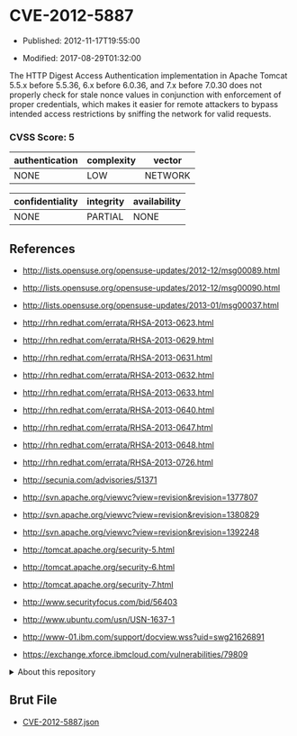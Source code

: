 # CVE-2012-5887

- Published: 2012-11-17T19:55:00

- Modified: 2017-08-29T01:32:00

The HTTP Digest Access Authentication implementation in Apache Tomcat 5.5.x before 5.5.36, 6.x before 6.0.36, and 7.x before 7.0.30 does not properly check for stale nonce values in conjunction with enforcement of proper credentials, which makes it easier for remote attackers to bypass intended access restrictions by sniffing the network for valid requests.

### CVSS Score: **5**

| authentication | complexity | vector |
| --- | --- | --- |
| NONE | LOW | NETWORK |

| confidentiality | integrity | availability |
| --- | --- | --- |
| NONE | PARTIAL | NONE |

## References

* http://lists.opensuse.org/opensuse-updates/2012-12/msg00089.html

* http://lists.opensuse.org/opensuse-updates/2012-12/msg00090.html

* http://lists.opensuse.org/opensuse-updates/2013-01/msg00037.html

* http://rhn.redhat.com/errata/RHSA-2013-0623.html

* http://rhn.redhat.com/errata/RHSA-2013-0629.html

* http://rhn.redhat.com/errata/RHSA-2013-0631.html

* http://rhn.redhat.com/errata/RHSA-2013-0632.html

* http://rhn.redhat.com/errata/RHSA-2013-0633.html

* http://rhn.redhat.com/errata/RHSA-2013-0640.html

* http://rhn.redhat.com/errata/RHSA-2013-0647.html

* http://rhn.redhat.com/errata/RHSA-2013-0648.html

* http://rhn.redhat.com/errata/RHSA-2013-0726.html

* http://secunia.com/advisories/51371

* http://svn.apache.org/viewvc?view=revision&revision=1377807

* http://svn.apache.org/viewvc?view=revision&revision=1380829

* http://svn.apache.org/viewvc?view=revision&revision=1392248

* http://tomcat.apache.org/security-5.html

* http://tomcat.apache.org/security-6.html

* http://tomcat.apache.org/security-7.html

* http://www.securityfocus.com/bid/56403

* http://www.ubuntu.com/usn/USN-1637-1

* http://www-01.ibm.com/support/docview.wss?uid=swg21626891

* https://exchange.xforce.ibmcloud.com/vulnerabilities/79809

<details>
<summary>About this repository</summary> 

  This repository is part of the project [Live Hack CVE](https://github.com/Live-Hack-CVE). Main website can be found [www.live-hack.org](https://www.live-hack.org) 
  
  Made by [Sn0wAlice](https://github.com/Sn0wAlice) for the people that care about security and need to have a feed of the latest CVEs. Hope you enjoy it, don't forget to star the repo and follow me on [Twitter](https://twitter.com/Sn0wAlice) and [Github](https://github.com/Sn0wAlice). And that is my [personnal website](https://www.alice-snow.me/)

  - [Home Page](https://github.com/Live-Hack-CVE)
  - [Framework](https://github.com/Live-Hack-CVE/cve-framework)
  - [CVE database](https://github.com/Live-Hack-CVE/full_database)
  - [Changelog](https://github.com/Live-Hack-CVE/Changelog)
</details>

## Brut File

* [CVE-2012-5887.json](https://raw.githubusercontent.com/Live-Hack-CVE/full_database/main/cves/2012/CVE-2012-5887.json)

